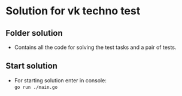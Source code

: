 # Solution for vk techno test

## Folder solution

- Contains all the code for solving the test tasks and a pair of tests.

## Start solution
- For starting solution enter in console: <br>
`go run ./main.go`
